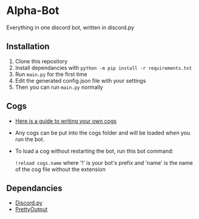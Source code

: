 # Alpha-Bot
Everything in one discord bot, written in discord.py

## Installation

1. Clone this repository
2. Install dependancies with `python -m pip install -r requirements.txt`
3. Run `main.py` for the first time
4. Edit the generated config.json file with your settings
5. Then you can run `main.py` normally

## Cogs

- [Here is a guide to writing your own cogs](https://twentysix26.github.io/Red-Docs/red_guide_make_cog/)
- Any cogs can be put into the cogs folder and will be loaded when you run the bot.
- To load a cog without restarting the bot, run this bot command:

  `!reload cogs.name` where '!' is your bot's prefix and 'name' is the name of the cog file without the extension


## Dependancies

- [Discord.py](https://github.com/Rapptz/discord.py)
- [PrettyOutput](https://github.com/Aareon/prettyoutput)

